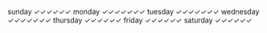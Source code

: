 sunday        ✓✓✓✓✓✓
monday        ✓✓✓✓✓✓✓
tuesday       ✓✓✓✓✓✓✓
wednesday     ✓✓✓✓✓✓✓
thursday      ✓✓✓✓✓✓
friday        ✓✓✓✓✓✓
saturday      ✓✓✓✓✓✓
